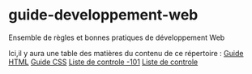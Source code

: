 # guide-developpement-web
Ensemble de règles  et bonnes pratiques de développement Web

Ici,il y aura une table des matières du contenu de ce répertoire :
[Guide HTML](guide-html.md)
[Guide CSS](guide-css.md)
[Liste de controle -101](liste-de-controle-101.md) 
[Liste de controle ](liste-de-controle.md)

